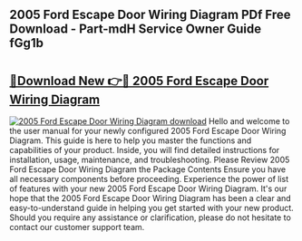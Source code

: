 ## 2005 Ford Escape Door Wiring Diagram PDf Free Download - Part-mdH Service Owner Guide fGg1b

# <h2><a href="http://dfkj90k.blite.top/?on=2005+Ford+Escape+Door+Wiring+Diagram">🔗Download New 👉🔴 2005 Ford Escape Door Wiring Diagram</a></h2>

[![2005 Ford Escape Door Wiring Diagram download](https://i.imgur.com/lujVjoI.png)](http://dfkj90k.blite.top/?on=2005+Ford+Escape+Door+Wiring+Diagram)
Hello and welcome to the user manual for your newly configured 2005 Ford Escape Door Wiring Diagram. This guide is here to help you master the functions and capabilities of your product. Inside, you will find detailed instructions for installation, usage, maintenance, and troubleshooting. Please Review 2005 Ford Escape Door Wiring Diagram the Package Contents Ensure you have all necessary components before proceeding. Experience the power of list of features with your new 2005 Ford Escape Door Wiring Diagram. It's our hope that the 2005 Ford Escape Door Wiring Diagram has been a clear and easy-to-understand guide in helping you get started with your new product. Should you require any assistance or clarification, please do not hesitate to contact our customer support team.
